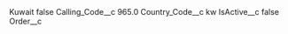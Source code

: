 <?xml version="1.0" encoding="UTF-8"?>
<CustomMetadata xmlns="http://soap.sforce.com/2006/04/metadata" xmlns:xsi="http://www.w3.org/2001/XMLSchema-instance" xmlns:xsd="http://www.w3.org/2001/XMLSchema">
    <label>Kuwait</label>
    <protected>false</protected>
    <values>
        <field>Calling_Code__c</field>
        <value xsi:type="xsd:double">965.0</value>
    </values>
    <values>
        <field>Country_Code__c</field>
        <value xsi:type="xsd:string">kw</value>
    </values>
    <values>
        <field>IsActive__c</field>
        <value xsi:type="xsd:boolean">false</value>
    </values>
    <values>
        <field>Order__c</field>
        <value xsi:nil="true"/>
    </values>
</CustomMetadata>
